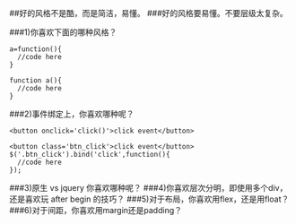 ##好的风格不是酷，而是简洁，易懂。
###好的风格要易懂。不要层级太复杂。

###1)你喜欢下面的哪种风格？
```
a=function(){
  //code here
}
```

```
function a(){
  //code here
}
```

###2)事件绑定上，你喜欢哪种呢？
```
<button onclick='click()'>click event</button>
```

```
<button class='btn_click'>click event</button>
$('.btn_click').bind('click',function(){
  //code here
});
```

###3)原生 vs jquery 你喜欢哪种呢？
###4)你喜欢层次分明，即使用多个div，还是喜欢玩 after begin 的技巧？
###5)对于布局，你喜欢用flex，还是用float？
###6)对于间距，你喜欢用margin还是padding？
